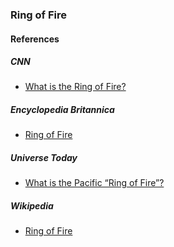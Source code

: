 ### Ring of Fire

#### References

##### CNN

* [What is the Ring of Fire?](https://edition.cnn.com/2017/09/08/world/ring-of-fire-explainer/index.html)

##### Encyclopedia Britannica

* [Ring of Fire](https://www.britannica.com/place/Ring-of-Fire)

##### Universe Today

* [What is the Pacific “Ring of Fire”?](https://www.universetoday.com/59341/pacific-ring-of-fire/)

##### Wikipedia

* [Ring of Fire](https://en.wikipedia.org/wiki/Ring_of_Fire)
